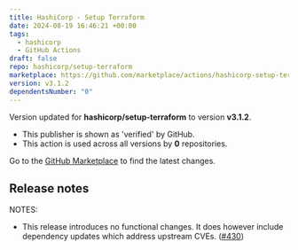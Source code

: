 ```yaml
---
title: HashiCorp - Setup Terraform
date: 2024-08-19 16:46:21 +00:00
tags:
  - hashicorp
  - GitHub Actions
draft: false
repo: hashicorp/setup-terraform
marketplace: https://github.com/marketplace/actions/hashicorp-setup-terraform
version: v3.1.2
dependentsNumber: "0"
---
```



Version updated for **hashicorp/setup-terraform** to version **v3.1.2**.
- This publisher is shown as 'verified' by GitHub.
- This action is used across all versions by **0** repositories.

Go to the [GitHub Marketplace](https://github.com/marketplace/actions/hashicorp-setup-terraform) to find the latest changes.

## Release notes

NOTES:

* This release introduces no functional changes. It does however include dependency updates which address upstream CVEs. ([#430](https://github.com/hashicorp/setup-terraform/issues/430))


